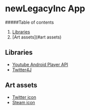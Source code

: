 newLegacyInc App
==================

#####Table of contents

  1. [Libraries](#libraries)
  2. [Art assets](#art assets)

Libraries
-----
  - [Youtube Android Player API](https://developers.google.com/youtube/android/player/)
  - [Twitter4J](http://twitter4j.org/en/index.html)

Art assets
-----

  - [Twitter icon](http://commons.wikimedia.org/wiki/File:Twitter_Shiny_Icon.svg)
  - [Steam icon](http://commons.wikimedia.org/wiki/File:Steam.gif)
